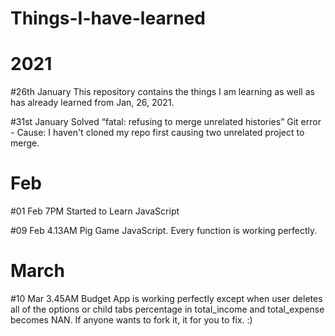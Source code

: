
# Things-I-have-learned

# 2021

#26th January
This repository contains the things I am learning as well as has already learned from Jan, 26, 2021. 

#31st January
Solved “fatal: refusing to merge unrelated histories” Git error - Cause: I haven't cloned my repo first causing two unrelated project to merge. 

# Feb
#01 Feb 7PM
Started to Learn JavaScript

#09 Feb 4.13AM
Pig Game JavaScript. Every function is working perfectly. 

# March

#10 Mar 3.45AM
Budget App is working perfectly except when user deletes all of the options or child tabs percentage in total_income and total_expense becomes NAN. If anyone wants to fork it, it for you to fix. :)
